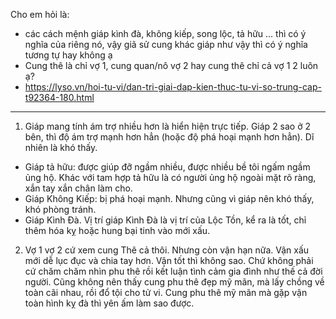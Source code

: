 Cho em hỏi là:
- các cách mệnh giáp kình đà, không kiếp, song lộc, tả hữu ... thì có ý nghĩa của riêng nó, vậy giã sử cung khác giáp như vậy thì có ý nghĩa tương tự hay không ạ
- Cung thê là chỉ vợ 1, cung quan/nô vợ 2 hay cung thê chỉ cả vợ 1 2 luôn ạ?
- https://lyso.vn/hoi-tu-vi/dan-tri-giai-dap-kien-thuc-tu-vi-so-trung-cap-t92364-180.html
-----------
 1. Giáp mang tính ám trợ nhiều hơn là hiển hiện trực tiếp. Giáp 2 sao ở 2 bên, thì độ ám trợ mạnh hơn hẳn (hoặc độ phá hoại mạnh hơn hẳn). Dĩ nhiên là khó thấy.
- Giáp tả hữu: được giúp đỡ ngầm nhiều, được nhiều bề tôi ngấm ngầm ủng hộ. Khác với tam hợp tả hữu là có người ủng hộ ngoài mặt rõ ràng, xắn tay xắn chân làm cho.
- Giáp Không Kiếp: bị phá hoại mạnh. Nhưng cũng vì giáp nên khó thấy, khó phòng tránh.
- Giáp Kình Đà. Vị trí giáp Kình Đà là vị trí của Lộc Tồn, kể ra là tốt, chỉ thêm hóa kỵ hoặc hung bại tinh vào mới xấu.

2. Vợ 1 vợ 2 cứ xem cung Thê cả thôi. Nhưng còn vận hạn nữa. Vận xấu mới dễ lục đục và chia tay hơn. Vận tốt thì không sao. Chứ không phải cứ chăm chăm nhìn phu thê rồi kết luận tình cảm gia đình như thế cả đời người.
   Cũng không nên thấy cung phu thê đẹp mỹ mãn, mà lấy chồng về toàn cãi nhau, rồi đổ tội cho tử vi. Cung phu thê mỹ mãn mà gặp vận toàn hình kỵ đà thì yên ấm làm sao được.